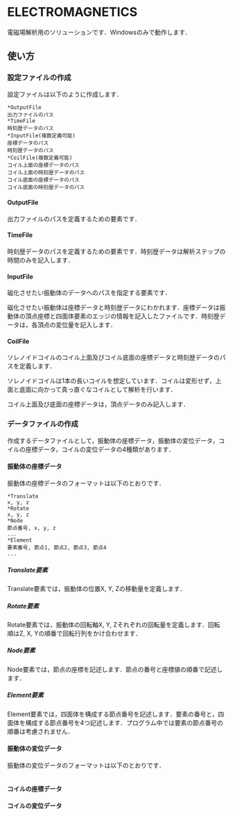 # ELECTROMAGNETICS

電磁場解析用のソリューションです．Windowsのみで動作します．

## 使い方

### 設定ファイルの作成

設定ファイルは以下のように作成します．

```
*OutputFile
出力ファイルのパス
*TimeFile
時刻歴データのパス
*InputFile(複数定義可能)
座標データのパス
時刻歴データのパス
*CoilFile(複数定義可能)
コイル上面の座標データのパス
コイル上面の時刻歴データのパス
コイル底面の座標データのパス
コイル底面の時刻歴データのパス
```

#### OutputFile

出力ファイルのパスを定義するための要素です．

#### TimeFile

時刻歴データのパスを定義するための要素です．時刻歴データは解析ステップの時間のみを記入します．

#### InputFile

磁化させたい振動体のデータへのパスを指定する要素です．

磁化させたい振動体は座標データと時刻歴データにわかれます．座標データは振動体の頂点座標と四面体要素のエッジの情報を記入したファイルです．時刻歴データは，各頂点の変位量を記入します．

#### CoilFile

ソレノイドコイルのコイル上面及びコイル底面の座標データと時刻歴データのパスを定義します．

ソレノイドコイルは1本の長いコイルを想定しています．コイルは変形せず，上面と底面に向かって真っ直ぐなコイルとして解析を行います．

コイル上面及び底面の座標データは，頂点データのみ記入します．

### データファイルの作成

作成するデータファイルとして，振動体の座標データ，振動体の変位データ，コイルの座標データ，コイルの変位データの4種類があります．

#### 振動体の座標データ

振動体の座標データのフォーマットは以下のとおりです．

```
*Translate
x, y, z
*Rotate
x, y, z
*Node
節点番号, x, y, z
...
*Element
要素番号, 節点1, 節点2, 節点3, 節点4
...
```

##### Translate要素

Translate要素では，振動体の位置X, Y, Zの移動量を定義します．

##### Rotate要素

Rotate要素では，振動体の回転軸X, Y, Zそれぞれの回転量を定義します．回転順はZ, X, Yの順番で回転行列をかけ合わせます．

##### Node要素

Node要素では，節点の座標を記述します．節点の番号と座標値の順番で記述します．

##### Element要素

Element要素では，四面体を構成する節点番号を記述します．要素の番号と，四面体を構成する節点番号を4つ記述します．プログラム中では要素の節点番号の順番は考慮されません．

#### 振動体の変位データ

振動体の変位データのフォーマットは以下のとおりです．

```

```



#### コイルの座標データ

#### コイルの変位データ


